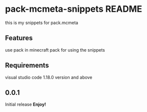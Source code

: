 # pack-mcmeta-snippets README

this is my snippets for pack.mcmeta
## Features
use pack
in minecraft pack
for using the snippets
## Requirements
visual studio code
1.18.0 version and above
## 0.0.1
Initial release
**Enjoy!**
